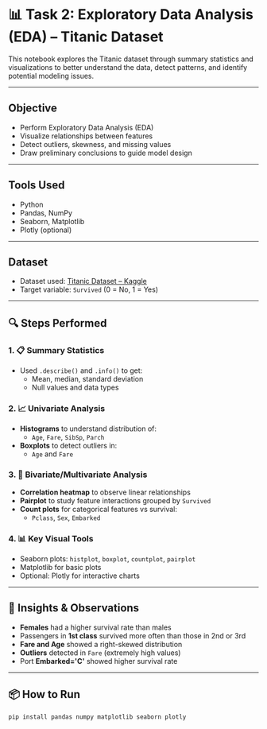 # 📊 Task 2: Exploratory Data Analysis (EDA) – Titanic Dataset

This notebook explores the Titanic dataset through summary statistics and visualizations to better understand the data, detect patterns, and identify potential modeling issues.

---

##  Objective

- Perform Exploratory Data Analysis (EDA)
- Visualize relationships between features
- Detect outliers, skewness, and missing values
- Draw preliminary conclusions to guide model design

---

##  Tools Used

- Python
- Pandas, NumPy
- Seaborn, Matplotlib
- Plotly (optional)

---

##  Dataset

- Dataset used: [Titanic Dataset – Kaggle](https://www.kaggle.com/datasets/yasserh/titanic-dataset)
- Target variable: `Survived` (0 = No, 1 = Yes)

---

## 🔍 Steps Performed

### 1. 📋 Summary Statistics
- Used `.describe()` and `.info()` to get:
  - Mean, median, standard deviation
  - Null values and data types

### 2. 📈 Univariate Analysis
- **Histograms** to understand distribution of:
  - `Age`, `Fare`, `SibSp`, `Parch`
- **Boxplots** to detect outliers in:
  - `Age` and `Fare`

### 3. 🔗 Bivariate/Multivariate Analysis
- **Correlation heatmap** to observe linear relationships
- **Pairplot** to study feature interactions grouped by `Survived`
- **Count plots** for categorical features vs survival:
  - `Pclass`, `Sex`, `Embarked`

### 4. 📊 Key Visual Tools
- Seaborn plots: `histplot`, `boxplot`, `countplot`, `pairplot`
- Matplotlib for basic plots
- Optional: Plotly for interactive charts

---

## 🧠 Insights & Observations

- **Females** had a higher survival rate than males
- Passengers in **1st class** survived more often than those in 2nd or 3rd
- **Fare and Age** showed a right-skewed distribution
- **Outliers** detected in `Fare` (extremely high values)
- Port **Embarked='C'** showed higher survival rate

---

## 📦 How to Run

```bash
pip install pandas numpy matplotlib seaborn plotly
